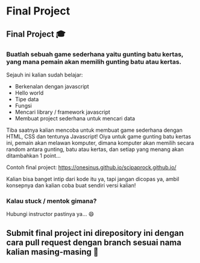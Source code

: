 # Final Project

## Final Project :mortar_board:
### Buatlah sebuah game sederhana yaitu gunting batu kertas, yang mana pemain akan memilih gunting batu atau kertas.

Sejauh ini kalian sudah belajar:
* Berkenalan dengan javascript
* Hello world
* Tipe data
* Fungsi
* Mencari library / framework javascript
* Membuat project sederhana untuk mencari data

Tiba saatnya kalian mencoba untuk membuat game sederhana dengan HTML, CSS dan tentunya Javascript!
Oiya untuk game gunting batu kertas ini, pemain akan melawan komputer, dimana komputer akan memilih secara random antara gunting,
batu atau kertas, dan setiap yang menang akan ditambahkan 1 point...

Contoh final project: https://onesinus.github.io/scipaprock.github.io/

Kalian bisa banget intip dari kode itu ya, tapi jangan dicopas ya, ambil konsepnya dan kalian coba buat sendiri versi kalian!

### Kalau stuck / mentok gimana?
Hubungi instructor pastinya ya... :smile:

## Submit final project ini direpository ini dengan cara pull request dengan branch sesuai nama kalian masing-masing :100:
